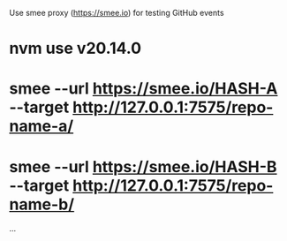 Use smee proxy (https://smee.io) for testing GitHub events

# nvm use v20.14.0
# smee --url https://smee.io/HASH-A --target http://127.0.0.1:7575/repo-name-a/
# smee --url https://smee.io/HASH-B --target http://127.0.0.1:7575/repo-name-b/
...
